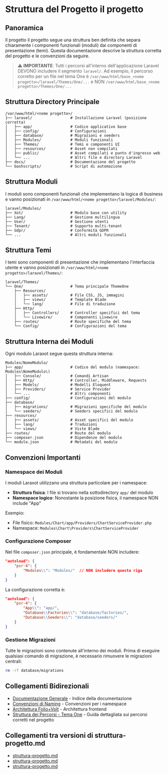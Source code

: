 # Struttura del Progetto il progetto

## Panoramica

Il progetto il progetto segue una struttura ben definita che separa chiaramente i componenti funzionali (moduli) dai componenti di presentazione (temi). Questa documentazione descrive la struttura corretta del progetto e le convenzioni da seguire.

> ⚠️ **IMPORTANTE**: Tutti i percorsi all'interno dell'applicazione Laravel DEVONO includere il segmento `laravel/`. Ad esempio, il percorso corretto per un file nel tema One è `/var/www/html/base_<nome progetto>/laravel/Themes/One/...` e NON `/var/www/html/base_<nome progetto>/Themes/One/...`

## Struttura Directory Principale

```
/var/www/html/<nome progetto>/
├── laravel/                 # Installazione Laravel (posizione corretta)
│   ├── app/                 # Codice applicativo base
│   ├── config/              # Configurazioni
│   ├── database/            # Migrazioni e seeders
│   ├── Modules/             # Moduli funzionali
│   ├── Themes/              # Temi e componenti UI
│   ├── resources/           # Asset non compilati
│   ├── public/              # Asset compilati e punto d'ingresso web
│   └── ...                  # Altri file e directory Laravel
├── docs/                    # Documentazione del progetto
└── bashscripts/             # Script di automazione
```

## Struttura Moduli

I moduli sono componenti funzionali che implementano la logica di business e vanno posizionati in `/var/www/html/<nome progetto>/laravel/Modules/`:

```
laravel/Modules/
├── Xot/                     # Modulo base con utility
├── Lang/                    # Gestione multilingua
├── User/                    # Gestione utenti
├── Tenant/                  # Supporto multi-tenant
├── Gdpr/                    # Conformità GDPR
└── ...                      # Altri moduli funzionali
```

## Struttura Temi

I temi sono componenti di presentazione che implementano l'interfaccia utente e vanno posizionati in `/var/www/html/<nome progetto>/laravel/Themes/`:

```
laravel/Themes/
└── One/                     # Tema principale ThemeOne
    ├── Resources/
    │   ├── assets/          # File CSS, JS, immagini
    │   ├── views/           # Template Blade
    │   └── lang/            # File di traduzione
    ├── Http/
    │   ├── Controllers/     # Controller specifici del tema
    │   └── Livewire/        # Componenti Livewire
    ├── routes/              # Route specifiche del tema
    └── Config/              # Configurazioni del tema
```

## Struttura Interna dei Moduli

Ogni modulo Laraxot segue questa struttura interna:

```
Modules/NomeModulo/
├── app/                     # Codice del modulo (namespace: Modules\NomeModulo\)
│   ├── Console/             # Comandi Artisan
│   ├── Http/                # Controller, Middleware, Requests
│   ├── Models/              # Modelli Eloquent
│   ├── Providers/           # Service Provider
│   └── ...                  # Altri componenti
├── config/                  # Configurazioni del modulo
├── database/
│   ├── migrations/          # Migrazioni specifiche del modulo
│   └── seeders/             # Seeders specifici del modulo
├── resources/
│   ├── assets/              # Asset specifici del modulo
│   ├── lang/                # Traduzioni
│   └── views/               # Viste Blade
├── routes/                  # Route del modulo
├── composer.json            # Dipendenze del modulo
└── module.json              # Metadati del modulo
```

## Convenzioni Importanti

### Namespace dei Moduli

I moduli Laraxot utilizzano una struttura particolare per i namespace:

- **Struttura fisica**: I file si trovano nella sottodirectory `app/` del modulo
- **Namespace logico**: Nonostante la posizione fisica, il namespace NON include "App"

Esempio:
- File fisico: `Modules/Chart/app/Providers/ChartServiceProvider.php`
- Namespace: `Modules\Chart\Providers\ChartServiceProvider`

### Configurazione Composer

Nel file `composer.json` principale, è fondamentale NON includere:

```json
"autoload": {
    "psr-4": {
        "Modules\\": "Modules/"  // NON includere questa riga
    }
}
```

La configurazione corretta è:

```json
"autoload": {
    "psr-4": {
        "App\\": "app/",
        "Database\\Factories\\": "database/factories/",
        "Database\\Seeders\\": "database/seeders/"
    }
}
```

### Gestione Migrazioni

Tutte le migrazioni sono contenute all'interno dei moduli. Prima di eseguire qualsiasi comando di migrazione, è necessario rimuovere le migrazioni centrali:

```bash
rm -rf database/migrations
```

## Collegamenti Bidirezionali

- [Documentazione Generale](../../../../docs/README.md) - Indice della documentazione
- [Convenzioni di Naming](../namespace-conventions.md) - Convenzioni per i namespace
- [Architettura Folio+Volt](../folio_volt_architecture.md) - Architettura frontend
- [Struttura dei Percorsi - Tema One](../../../Themes/One/docs/project-paths.md) - Guida dettagliata sui percorsi corretti nel progetto
## Collegamenti tra versioni di struttura-progetto.md
* [struttura-progetto.md](docs/tecnico/struttura/struttura-progetto.md)
* [struttura-progetto.md](docs/tecnico/struttura-progetto.md)
* [struttura-progetto.md](../../../Xot/docs/architecture/struttura-progetto.md)

